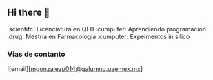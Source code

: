 ## Hi there 👋

:scientifc: Licenciatura en QFB
:cumputer: Aprendiendo programacíon
:drug: Mestría en Farmacología
:cumputer: Expeimentos in silico

### Vias de contanto
![email][mgonzalezp014@galumno.uaemex.mx]

